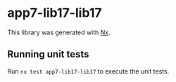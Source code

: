 # app7-lib17-lib17

This library was generated with [Nx](https://nx.dev).

## Running unit tests

Run `nx test app7-lib17-lib17` to execute the unit tests.
